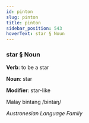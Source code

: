 ```yaml
---
id: pinton
slug: pinton
title: pinton
sidebar_position: 543
hoverText: star § Noun
---
```


### star § Noun

**Verb**: to be a star

**Noun**: star

**Modifier**: star-like

Malay bintang /bintaŋ/

*Austronesian Language Family*